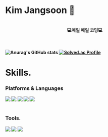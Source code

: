 # Kim Jangsoon 🐹
<div align="center"><br/>
 <b>💻매일 매일 코딩💻<br/><br/>
    </div><br/>
   
![Anurag's GitHub stats](https://github-readme-stats.vercel.app/api?username=KimJangsoon&show_icons=true&theme=radical)
[![Solved.ac Profile](http://mazassumnida.wtf/api/v2/generate_badge?boj=ssnssnl)](https://solved.ac/ssnssnl/)
    

# Skills.
### Platforms & Languages
   <img src="https://img.shields.io/badge/Python-3776AB?style=flat&logo=Python&logoColor=white"> <img src="https://img.shields.io/badge/java-007396?style=flat&logo=java&logoColor=white"> <img src="https://img.shields.io/badge/html5-E34F26?style=flat&logo=html5&logoColor=white"> <img src="https://img.shields.io/badge/css-1572B6?style=flat&logo=css3&logoColor=white"> <img src="https://img.shields.io/badge/vue.js-4FC08D?style=flat&logo=vue.js&logoColor=white"> 
   <br/><br/>
   
### Tools.
<img src="https://img.shields.io/badge/intelliJ IDEA-000000?style=flat&logo=intelliJ IDEA&logoColor=white"> <img src="https://img.shields.io/badge/GitHub-181717?style=flat&logo=GitHub&logoColor=white"> <img src="https://img.shields.io/badge/Visual Studio Code-007ACC?style=flat&logo=Visual Studio Code&logoColor=white">



   


